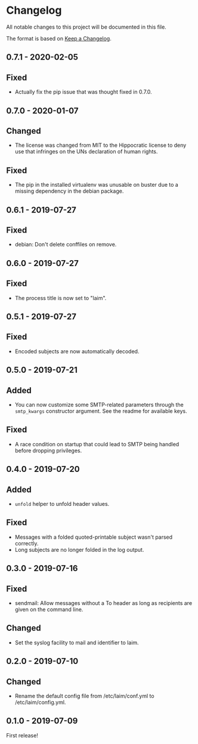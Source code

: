 # Changelog

All notable changes to this project will be documented in this file.

The format is based on [Keep a Changelog](http://keepachangelog.com/).

0.7.1 - 2020-02-05
------------------

## Fixed
- Actually fix the pip issue that was thought fixed in 0.7.0.


0.7.0 - 2020-01-07
------------------

## Changed
- The license was changed from MIT to the Hippocratic license to deny use that infringes on the UNs
  declaration of human rights.

## Fixed
- The pip in the installed virtualenv was unusable on buster due to a missing dependency in the
  debian package.


0.6.1 - 2019-07-27
------------------

## Fixed
- debian: Don't delete conffiles on remove.


0.6.0 - 2019-07-27
-----------------

## Fixed
- The process title is now set to "laim".


0.5.1 - 2019-07-27
-----------------

## Fixed
- Encoded subjects are now automatically decoded.


0.5.0 - 2019-07-21
------------------

## Added
- You can now customize some SMTP-related parameters through the `smtp_kwargs` constructor
  argument. See the readme for available keys.

## Fixed
- A race condition on startup that could lead to SMTP being handled before dropping privileges.


0.4.0 - 2019-07-20
------------------

## Added
- `unfold` helper to unfold header values.

## Fixed
- Messages with a folded quoted-printable subject wasn't parsed correctly.
- Long subjects are no longer folded in the log output.


0.3.0 - 2019-07-16
------------------

## Fixed
- sendmail: Allow messages without a To header as long as recipients are given on the command line.

## Changed
- Set the syslog facility to mail and identifier to laim.


0.2.0 - 2019-07-10
------------------

## Changed
- Rename the default config file from /etc/laim/conf.yml to /etc/laim/config.yml.


0.1.0 - 2019-07-09
------------------

First release!
